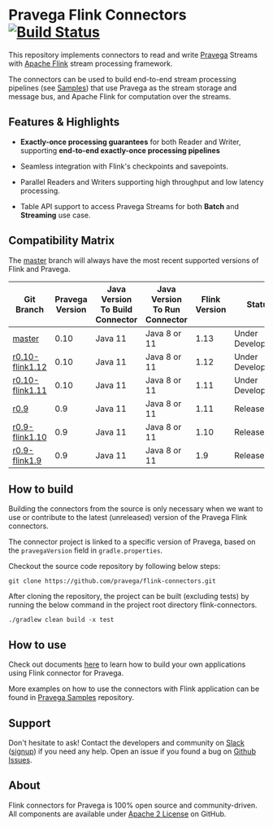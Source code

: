 <!--
Copyright Pravega Authors.

Licensed under the Apache License, Version 2.0 (the "License");
you may not use this file except in compliance with the License.
You may obtain a copy of the License at

    http://www.apache.org/licenses/LICENSE-2.0

Unless required by applicable law or agreed to in writing, software
distributed under the License is distributed on an "AS IS" BASIS,
WITHOUT WARRANTIES OR CONDITIONS OF ANY KIND, either express or implied.
See the License for the specific language governing permissions and
limitations under the License.
-->
# Pravega Flink Connectors [![Build Status](https://travis-ci.org/pravega/flink-connectors.svg?branch=master)](https://travis-ci.org/pravega/flink-connectors)

This repository implements connectors to read and write [Pravega](http://pravega.io/) Streams with [Apache Flink](http://flink.apache.org/) stream processing framework.

The connectors can be used to build end-to-end stream processing pipelines (see [Samples](https://github.com/pravega/pravega-samples)) that use Pravega as the stream storage and message bus, and Apache Flink for computation over the streams.


## Features & Highlights

  - **Exactly-once processing guarantees** for both Reader and Writer, supporting **end-to-end exactly-once processing pipelines**

  - Seamless integration with Flink's checkpoints and savepoints.

  - Parallel Readers and Writers supporting high throughput and low latency processing.

  - Table API support to access Pravega Streams for both **Batch** and **Streaming** use case.

## Compatibility Matrix
The [master](https://github.com/pravega/flink-connectors) branch will always have the most recent
supported versions of Flink and Pravega.

| Git Branch | Pravega Version | Java Version To Build Connector | Java Version To Run Connector | Flink Version | Status | Artifact Link |
|-------------------------------------------------------------------------------------|------|---------|--------------|------|-------------------|----------------------------------------------------------------------------------------|
| [master](https://github.com/pravega/flink-connectors)                               | 0.10 | Java 11 | Java 8 or 11 | 1.13 | Under Development | https://github.com/pravega/flink-connectors/packages/910737 |
| [r0.10-flink1.12](https://github.com/pravega/flink-connectors/tree/r0.10-flink1.12) | 0.10 | Java 11 | Java 8 or 11 | 1.12 | Under Development | https://github.com/pravega/flink-connectors/packages/887087 |
| [r0.10-flink1.11](https://github.com/pravega/flink-connectors/tree/r0.10-flink1.11) | 0.10 | Java 11 | Java 8 or 11 | 1.11 | Under Development | https://github.com/pravega/flink-connectors/packages/904171 |
| [r0.9](https://github.com/pravega/flink-connectors/tree/r0.9)                       | 0.9  | Java 11 | Java 8 or 11 | 1.11 | Released          | https://repo1.maven.org/maven2/io/pravega/pravega-connectors-flink-1.11_2.12/0.9.1/    |
| [r0.9-flink1.10](https://github.com/pravega/flink-connectors/tree/r0.9-flink1.10)   | 0.9  | Java 11 | Java 8 or 11 | 1.10 | Released          | https://repo1.maven.org/maven2/io/pravega/pravega-connectors-flink-1.10_2.12/0.9.1/    |
| [r0.9-flink1.9](https://github.com/pravega/flink-connectors/tree/r0.9-flink1.9)     | 0.9  | Java 11 | Java 8 or 11 | 1.9  | Released          | https://repo1.maven.org/maven2/io/pravega/pravega-connectors-flink-1.9_2.12/0.9.1/     |

## How to build
Building the connectors from the source is only necessary when we want to use or contribute to the latest (unreleased) version of the Pravega Flink connectors.

The connector project is linked to a specific version of Pravega, based on the `pravegaVersion` field in `gradle.properties`. 

Checkout the source code repository by following below steps:

```git clone https://github.com/pravega/flink-connectors.git```

After cloning the repository, the project can be built (excluding tests) by running the below command in the project root directory flink-connectors.

```./gradlew clean build -x test```

## How to use

Check out documents [here](https://github.com/pravega/flink-connectors/blob/master/documentation/src/docs/dev-guide.md) to learn how to build your own applications using Flink connector for Pravega.

More examples on how to use the connectors with Flink application can be found in [Pravega Samples](https://github.com/pravega/pravega-samples/tree/master/flink-connector-examples) repository.

## Support

Don't hesitate to ask! Contact the developers and community on [Slack](https://pravega-io.slack.com/) ([signup](https://pravega-slack-invite.herokuapp.com/)) if you need any help. Open an issue if you found a bug on [Github Issues](https://github.com/pravega/flink-connectors/issues).

## About

Flink connectors for Pravega is 100% open source and community-driven. All components are available
under [Apache 2 License](https://www.apache.org/licenses/LICENSE-2.0.html) on GitHub.
